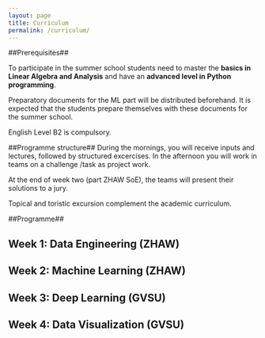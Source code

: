 ```yaml
---
layout: page
title: Curriculum
permalink: /curriculum/
---
```

##Prerequisites##

To participate in the summer school students need to master the **basics in Linear Algebra and Analysis** and have an **advanced level in Python programming**.

Preparatory documents for the ML part will be distributed beforehand. It is expected that the students prepare themselves with these documents for the summer school.

English Level B2 is compulsory.

##Programme structure##
During the mornings, you will receive inputs and lectures, followed by structured excercises. In the afternoon you will work in teams on a challenge /task as project work.

At the end of week two (part ZHAW SoE), the teams will present their solutions to a jury.

Topical and toristic excursion complement the academic curriculum.

##Programme##

## Week 1: Data Engineering (ZHAW)

## Week 2: Machine Learning (ZHAW)

## Week 3: Deep Learning (GVSU)

## Week 4: Data Visualization (GVSU)
